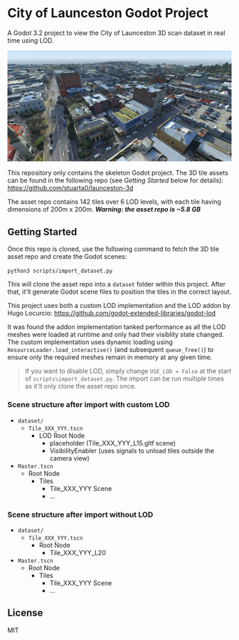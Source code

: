 # City of Launceston Godot Project

A Godot 3.2 project to view the City of Launceston 3D scan dataset in real time using LOD.

![Skyline in Godot](https://raw.githubusercontent.com/stuarta0/launceston-3d/main/docs/skyline.jpg)

This repository only contains the skeleton Godot project. The 3D tile assets can be found in the following repo (see *Getting Started* below for details): https://github.com/stuarta0/launceston-3d

The asset repo contains 142 tiles over 6 LOD levels, with each tile having dimensions of 200m x 200m. ***Warning: the asset repo is ~5.8 GB***

## Getting Started

Once this repo is cloned, use the following command to fetch the 3D tile asset repo and create the Godot scenes: 

```python3 scripts/import_dataset.py```

This will clone the asset repo into a `dataset` folder within this project. After that, it'll generate Godot scene files to position the tiles in the correct layout.

This project uses both a custom LOD implementation and the LOD addon by Hugo Locurcio: https://github.com/godot-extended-libraries/godot-lod

It was found the addon implementation tanked performance as all the LOD meshes were loaded at runtime and only had their visiblity state changed. The custom implementation uses dynamic loading using `ResourceLoader.load_interactive()` (and subsequent `queue_free()`) to ensure only the required meshes remain in memory at any given time.

> If you want to disable LOD, simply change `USE_LOD = False` at the start of `scripts\import_dataset.py`. The import can be run multiple times as it'll only clone the asset repo once.

### Scene structure after import with custom LOD

* `dataset/`
  * `Tile_XXX_YYY.tscn`
    * LOD Root Node
      * placeholder (Tile_XXX_YYY_L15.gltf scene)
      * VisibilityEnabler (uses signals to unload tiles outside the camera view)
* `Master.tscn`
  * Root Node
    * Tiles
      * Tile_XXX_YYY Scene
      * ...

### Scene structure after import without LOD

* `dataset/`
  * `Tile_XXX_YYY.tscn`
    * Root Node
      * Tile_XXX_YYY_L20
* `Master.tscn`
  * Root Node
    * Tiles
      * Tile_XXX_YYY Scene
      * ...

## License

MIT